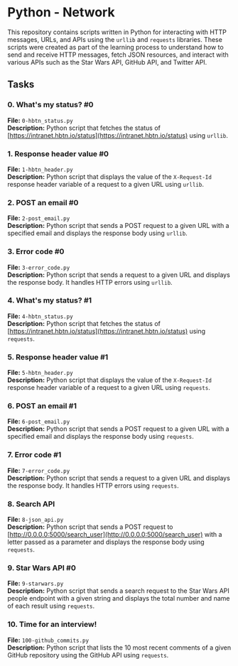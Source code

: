 # Python - Network

This repository contains scripts written in Python for interacting with HTTP messages, URLs, and APIs using the `urllib` and `requests` libraries. These scripts were created as part of the learning process to understand how to send and receive HTTP messages, fetch JSON resources, and interact with various APIs such as the Star Wars API, GitHub API, and Twitter API.

## Tasks

### 0. What's my status? #0
**File:** `0-hbtn_status.py`  
**Description:** Python script that fetches the status of [https://intranet.hbtn.io/status](https://intranet.hbtn.io/status) using `urllib`.

### 1. Response header value #0
**File:** `1-hbtn_header.py`  
**Description:** Python script that displays the value of the `X-Request-Id` response header variable of a request to a given URL using `urllib`.

### 2. POST an email #0
**File:** `2-post_email.py`  
**Description:** Python script that sends a POST request to a given URL with a specified email and displays the response body using `urllib`.

### 3. Error code #0
**File:** `3-error_code.py`  
**Description:** Python script that sends a request to a given URL and displays the response body. It handles HTTP errors using `urllib`.

### 4. What's my status? #1
**File:** `4-hbtn_status.py`  
**Description:** Python script that fetches the status of [https://intranet.hbtn.io/status](https://intranet.hbtn.io/status) using `requests`.

### 5. Response header value #1
**File:** `5-hbtn_header.py`  
**Description:** Python script that displays the value of the `X-Request-Id` response header variable of a request to a given URL using `requests`.

### 6. POST an email #1
**File:** `6-post_email.py`  
**Description:** Python script that sends a POST request to a given URL with a specified email and displays the response body using `requests`.

### 7. Error code #1
**File:** `7-error_code.py`  
**Description:** Python script that sends a request to a given URL and displays the response body. It handles HTTP errors using `requests`.

### 8. Search API
**File:** `8-json_api.py`  
**Description:** Python script that sends a POST request to [http://0.0.0.0:5000/search_user](http://0.0.0.0:5000/search_user) with a letter passed as a parameter and displays the response body using `requests`.

### 9. Star Wars API #0
**File:** `9-starwars.py`  
**Description:** Python script that sends a search request to the Star Wars API people endpoint with a given string and displays the total number and name of each result using `requests`.


### 10. Time for an interview!
**File:** `100-github_commits.py`  
**Description:** Python script that lists the 10 most recent comments of a given GitHub repository using the GitHub API using `requests`.
